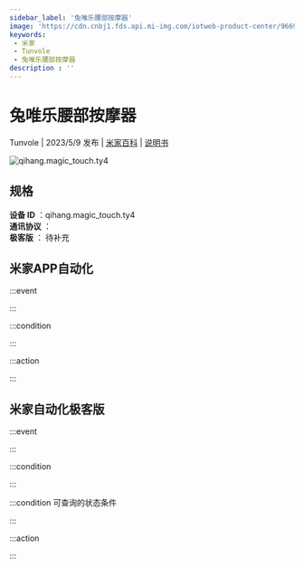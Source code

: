 ```yaml
---
sidebar_label: '兔唯乐腰部按摩器'
image: 'https://cdn.cnbj1.fds.api.mi-img.com/iotweb-product-center/96698ff00efcb10bb308be6bdd21651c_1682497312430.png?GalaxyAccessKeyId=AKVGLQWBOVIRQ3XLEW&Expires=9223372036854775807&Signature=IBVFaLg1Lv/kZlPFvJCP5FqIBK8='
keywords: 
 - 米家
 - Tunvole
 - 兔唯乐腰部按摩器
description : ''
---
```

# 兔唯乐腰部按摩器

Tunvole | 2023/5/9 发布 | [米家百科](https://home.mi.com/webapp/content/baike/product/index.html?model=qihang.magic_touch.ty4) | [说明书](https://home.mi.com/views/introduction.html?model=qihang.magic_touch.ty4&region=cn)

![qihang.magic_touch.ty4](https://cdn.cnbj1.fds.api.mi-img.com/iotweb-product-center/96698ff00efcb10bb308be6bdd21651c_1682497312430.png?GalaxyAccessKeyId=AKVGLQWBOVIRQ3XLEW&Expires=9223372036854775807&Signature=IBVFaLg1Lv/kZlPFvJCP5FqIBK8=)

## 规格  
> 
**设备 ID** ：qihang.magic_touch.ty4  
**通讯协议** ：  
**极客版**  ： 待补充 


## 米家APP自动化  

:::event  

:::

:::condition  

:::

:::action   

:::

## 米家自动化极客版  

:::event  

:::

:::condition  

:::

:::condition 可查询的状态条件  

:::

:::action  

:::

        
